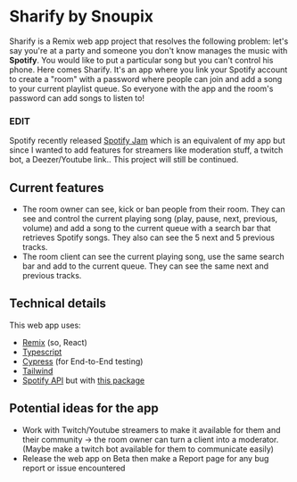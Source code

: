 # Sharify by Snoupix

Sharify is a Remix web app project that resolves the following problem: let's say you're at a party and someone you don't know manages the music with **Spotify**. You would like to put a particular song but you can't control his phone. Here comes Sharify. It's an app where you link your Spotify account to create a "room" with a password where people can join and add a song to your current playlist queue. So everyone with the app and the room's password can add songs to listen to!

### EDIT

Spotify recently released [Spotify Jam](https://support.spotify.com/us/article/jam/) which is an equivalent of my app but since I wanted to add features for streamers like moderation stuff, a twitch bot, a Deezer/Youtube link.. This project will still be continued.

## Current features

- The room owner can see, kick or ban people from their room. They can see and control the current playing song (play, pause, next, previous, volume) and add a song to the current queue with a search bar that retrieves Spotify songs. They also can see the 5 next and 5 previous tracks.
- The room client can see the current playing song, use the same search bar and add to the current queue. They can see the same next and previous tracks.

## Technical details

This web app uses:

- [Remix](https://remix.run/) (so, React)
- [Typescript](https://www.typescriptlang.org/)
- [Cypress](https://www.cypress.io/) (for End-to-End testing)
- [Tailwind](https://tailwindcss.com/)
- [Spotify API](https://developer.spotify.com/documentation/web-api/) but with [this package](https://www.npmjs.com/package/spotify-web-api-node)

## Potential ideas for the app

- Work with Twitch/Youtube streamers to make it available for them and their community -> the room owner can turn a client into a moderator. (Maybe make a twitch bot available for them to communicate easily)
- Release the web app on Beta then make a Report page for any bug report or issue encountered
